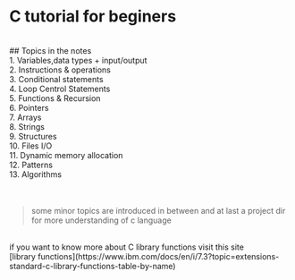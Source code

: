 # C tutorial for beginers

 <br>
## Topics in the notes
 <br>
1. Variables,data types + input/output<br>
2. Instructions & operations<br>
3. Conditional statements<br>
4. Loop Centrol Statements<br>
5. Functions & Recursion<br>
6. Pointers<br>
7. Arrays<br>
8. Strings<br>
9. Structures<br>
10. Files I/O<br>
11. Dynamic memory allocation<br>
12. Patterns<br>
13. Algorithms<br>
<br>
<br>
 <blockquote>some minor topics are introduced in between and at last a project dir for more understanding of c language</blockquote>
<br>
if you want to know more about C library functions visit this site
<br>
[library functions](https://www.ibm.com/docs/en/i/7.3?topic=extensions-standard-c-library-functions-table-by-name)
